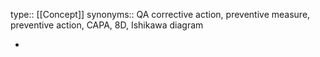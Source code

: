 type:: [[Concept]]
synonyms:: QA corrective action, preventive measure, preventive action, CAPA, 8D, Ishikawa diagram

-